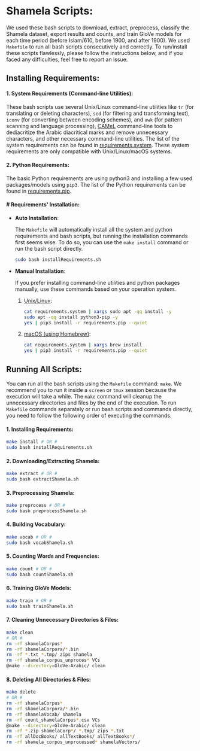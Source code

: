 # Shamela Scripts:

We used these bash scripts to download, extract, preprocess, classify the Shamela dataset, export results and counts, and train GloVe models for each time period (before Islam/610, before 1900, and after 1900). We used `Makefile` to run all bash scripts consecutively and correctly.  To run/install these scripts flawlessly, please follow the instructions below, and if you faced any difficulties, feel free to report an issue.

## Installing Requirements:

#### 1. System Requirements (Command-line Utilities):

These bash scripts use several Unix/Linux command-line utilities like `tr` (for translating or deleting characters), `sed` (for filtering and transforming text), `iconv` (for converting between encoding schemes), and `awk` (for pattern scanning and language processing), [CAMeL](https://camel-tools.readthedocs.io/en/latest/index.html) command-line tools to dediacritize the Arabic diacritical marks and remove unnecessary characters, and other necessary command-line utilities. The list of the system requirements can be found in [requirements.system](https://github.com/Clarkson-Accountability-Transparency/gBiasRoadblocks/blob/main/Shamela/requirements.system "requirements.system"). These system requirements are only compatible with Unix/Linux/macOS systems.

#### 2. Python Requirements:

The basic Python requirements are using python3 and installing a few used packages/models using `pip3`.  The list of the Python requirements can be found in [requirements.pip](https://github.com/Clarkson-Accountability-Transparency/gBiasRoadblocks/blob/main/Shamela/requirements.pip "requirements.pip"). 

#### # Requirements' Installation:

- **Auto Installation**: 
  
  The `Makefile` will automatically install all the system and python requirements and bash scripts, but running the installation commands first seems wise. To do so, you can use the `make install` command or run the bash script directly.
  
  ```bash
  sudo bash installRequirements.sh
  ```

- **Manual Installation**:
  
  If you prefer installing command-line utilities and python packages manually, use these commands based on your operation system.
  
  1. <u>Unix/Linux</u>:
     
     ```bash
     cat requirements.system | xargs sudo apt -qq install -y
     sudo apt -qq install python3-pip -y
     yes | pip3 install -r requirements.pip --quiet
     ```
  
  2. <u>macOS (using Homebrew)</u>:
     
     ```bash
     cat requirements.system | xargs brew install
     yes | pip3 install -r requirements.pip --quiet
     ```

## Running All Scripts:

You can run all the bash scripts using the `Makefile` command: `make`. We recommend you to run it inside a `screen` or `tmux` session because the execution will take a while. The `make` command will cleanup the unnecessary directories and files by the end of the execution. To run `Makefile` commands separately or run bash scripts and commands directly, you need to follow the following order of executing the commands.

#### 1. Installing Requirements:

```bash
make install # OR #
sudo bash installRequirements.sh
```

#### 2. Downloading/Extracting Shamela:

```bash
make extract # OR #
sudo bash extractShamela.sh
```

#### 3. Preprocessing Shamela:

```bash
make preprocess # OR #
sudo bash preprocessShamela.sh
```

#### 4. Building Vocabulary:

```bash
make vocab # OR #
sudo bash vocabShamela.sh
```

#### 5. Counting Words and Frequencies:

```bash
make count # OR #
sudo bash countShamela.sh
```

#### 6. Training GloVe Models:

```bash
make train # OR #
sudo bash trainShamela.sh
```

#### 7. Cleaning Unnecessary Directories & Files:

```bash
make clean 
# OR #
rm -rf shamelaCorpus*
rm -rf shamelaCorpora/*.bin
rm -rf *.txt *.tmp/ zips shamela
rm -rf shamela_corpus_unproces* VCs
@make --directory=GloVe-Arabic/ clean
```

#### 8. Deleting All Directories & Files:

```bash
make delete 
# OR #
rm -rf shamelaCorpus*
rm -rf shamelaCorpora/*.bin
rm -rf shamelaVocab/ shamela
rm -rf count_shamelaCorpus*.csv VCs
@make --directory=GloVe-Arabic/ clean
rm -rf *.zip shamelaCorp*/ *.tmp/ zips *.txt
rm -rf allDocBooks/ allTextBooks/ allTextBooks*/
rm -rf shamela_corpus_unprocessed* shamelaVectors/
```
